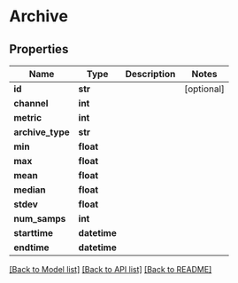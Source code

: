 # Archive

## Properties
Name | Type | Description | Notes
------------ | ------------- | ------------- | -------------
**id** | **str** |  | [optional] 
**channel** | **int** |  | 
**metric** | **int** |  | 
**archive_type** | **str** |  | 
**min** | **float** |  | 
**max** | **float** |  | 
**mean** | **float** |  | 
**median** | **float** |  | 
**stdev** | **float** |  | 
**num_samps** | **int** |  | 
**starttime** | **datetime** |  | 
**endtime** | **datetime** |  | 

[[Back to Model list]](../README.md#documentation-for-models) [[Back to API list]](../README.md#documentation-for-api-endpoints) [[Back to README]](../README.md)



